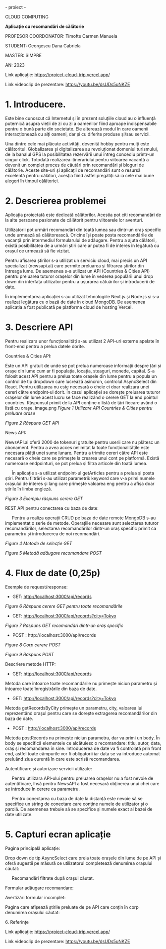 
\- proiect -

CLOUD COMPUTING











**Aplicație cu recomandări de călătorie**




PROFESOR COORDONATOR: Timofte Carmen Manuela 

STUDENT: Georgescu Dana Gabriela 

MASTER: SIMPRE

AN: 2023







Link aplicație: https://proiect-cloud-trip.vercel.app/

Link videoclip de prezentare: https://youtu.be/dsUDs5uNKZE	


# 1\. Introducere. 
Este bine cunoscut că Internetul și în prezent soluțiile cloud au o influență puternică asupra vieții de zi cu zi a oamenilor fiind aproape indispensabile pentru o bună parte din societate. Ele alterează modul în care oamenii interacționează cu alți oameni, dar și cu diferite produse și/sau servicii. 

Una dintre cele mai plăcute activități, devenită hobby pentru mulți este călătoritul.  Globalizarea și digitalizarea au revoluționat domeniul turismului, de la banalul GPS la posibilitatea rezervării unui întreg concediu printr-un singur click. Totodată realizarea itinerariului pentru viitoarea vacanță a devenit un complet proces de căutări prin recomandări și bloguri de călătorie. Aceste site-uri și aplicații de recomandări sunt o resursă excelentă pentru călători, acesția fiind astfel pregătiți să ia cele mai bune alegeri în timpul călătoriei.
# 2\. Descrierea problemei
Aplicația proiectată este dedicată călătorilor. Acestia pot citi recomandări de la alte persoane pasionate de călătorit pentru viitoarele lor aventuri. 

Utilizatorii pot urmări recomandări din toată lumea sau dintr-un oraș specific unde urmează să călătorească. Oricine își poate posta recomandările de vacanță prin intermediul formularului de adăugare. Pentru a ajuta călătorii, există posibilitatea de a urmări știri care ar putea fi de interes în legătură cu orașul ce urmează să fie vizitat. 

Pentru afișarea știrilor s-a utilizat un serviciu cloud, mai precis un API specializat (newsapi.ai) care permite preluarea și filtrarea știrilor din întreaga lume. De asemenea s-a utilizat un API (Countries & Cities API) pentru preluarea tuturor orașelor din lume în vederea populării unui drop down din interfața utilizator pentru a ușurarea cătuărilor și introducerii de date.

În implementarea aplicației s-au utilizat tehnologiile Next.js și Node.js și s-a realizat legătura cu o bază de date în cloud MongoDB. De asemenea aplicația a fost publicată pe platforma cloud de hosting Vercel.
# 3\. Descriere API 
Pentru realizara unor funcționalități s-au utilizat 2 API-uri externe apelate în front-end pentru a prelua datele dorite.

Countries & Cities API: 

Este un API gratuit de unde se pot prelua numeroase informații despre țări și orașe din lume cum ar fi populația, locația, steaguri, monede, capital. S-a folosit acest API pentru a prelua toate orașele din lume pentru a popula un control de tip dropdown care lucrează asincron, controlul AsyncSelect din React. Pentru utilizarea nu este necesară o cheie ci doar realizara unei cereri către endpoint-ul dorit. În cazul aplicației se dorește preluarea tuturor orașelor din lume acest lucru se face realizând o cerere GET la end pointul countries. Răspunsul primit de la API conține o listă de țări fiecare având o listă cu orașe.
image.png
*Figure 1 Utilizare API Countries & Cities pentru preluare orase*

*Figure 2 Răspuns GET API*

News API:

NewsAPI.ai oferă 2000 de tokenuri gratuite pentru userii care nu plătesc un abonament. Pentru a avea acces nelimitat la toate funcționalitățile este necesara plății unei sume lunare. Pentru a trimite cereri către API este necesară o cheie care se primește la crearea unui cont pe platformă. Există numeroase endpointuri, se pot prelua și filtra articole din toată lumea. 

`	`În aplicație s-a utilizat endpoint-ul getArticles pentru a prelua și posta știri. Pentru filtrări s-au utilizat parametrii: keyword care v-a primi numele orașului de interes și lang care primește valoarea eng pentru a afișa doar știrile în limba engleză. 

*Figure 3 Exemplu răspuns cerere GET*

REST API pentru conectarea cu baza de date:

`	`Pentru a realiza operații CRUD pe baza de date remote MongoDB s-au implementat o serie de metode. Operațiile necesare sunt selectarea tuturor recomandărilor, selectarea recomandărilor dintr-un oraș specific primit ca parametru și introducerea de noi recomandări. 

*Figure 4 Metode de selecție GET*

*Figure 5 Metodă adăugare recomandare POST*
# 4\. Flux de date (0,25p)
Exemple de request/response:

- GET: <http://localhost:3000/api/records>

*Figure 6 Răspuns cerere GET pentru toate recomandările*

- GET: <http://localhost:3000/api/records?city=Tokyo>

*Figure 7 Răspuns GET recomandări dintr-un oraș specific*

- POST : http://localhost:3000/api/records

*Figure 8 Corp cerere POST*

*Figure 9 Răspuns POST*

Descriere metode HTTP:

- GET: <http://localhost:3000/api/records>

Metoda care întoarce toate recomandările nu primește niciun parametru și întoarce toate înregistrările din baza de date.

- GET: <http://localhost:3000/api/records?city=Tokyo>

Metoda getRecordsByCity primește un parametru, city, valoarea lui reprezentând orașul pentru care se dorește extragerea recomandărilor din baza de date.

- POST : <http://localhost:3000/api/records>

Metoda postRecords nu primește niciun parametru, dar va primi un body. În body se specifică elementele ce alcătuiesc o recomandare: titlu, autor, data, oraș și recomandarea în sine. Introducerea de date va fi controlată prin front end, astfel toate câmpurile vor fi obligatorii iar data se va introduce automat preluând ziua curentă în care este scrisă recomandarea.

Autentificare și autorizare servicii utilizate:

`	`Pentru utilizara API-ului pentru preluarea orașelor nu a fost nevoie de autentificare, însă pentru NewsAPI a fost necesară obținerea unui chei care se introduce în cerere ca parametru.

`	`Pentru conectarea cu baza de date la distanță este nevoie să se specifice un string de conectare care conține numele de utilizator și o parolă. De asemenea trebuie să se specifice și numele exact al bazei de date utilizate.
# 5\. Capturi ecran aplicație
Pagina principală aplicație:


Drop down de tip AsyncSelect care preia toate orașele din lume de pe API și oferă sugestii pe măsură ce utilizatorul completează denumirea orașului căutat:

`	`Recomandări filtrate după orașul căutat.


Formular adăugare recomandare:

Avertizări formular incomplet:

Pagina care afișează știrile preluate de pe API care conțin în corp denumirea orașului căutat:


6\. Referințe

Link aplicație: https://proiect-cloud-trip.vercel.app/

Link videoclip de prezentare: https://youtu.be/dsUDs5uNKZE	
